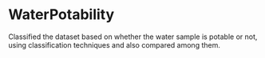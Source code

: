# WaterPotability
Classified the dataset based on whether the water sample is potable or not, using classification techniques and also compared among them.
